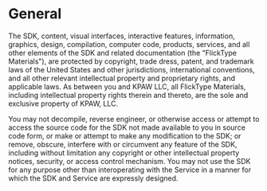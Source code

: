 # General

The SDK, content, visual interfaces, interactive features, information, graphics, design, compilation, computer code, products, services, and all other elements of the SDK and related documentation (the "FlickType Materials"), are protected by copyright, trade dress, patent, and trademark laws of the United States and other jurisdictions, international conventions, and all other relevant intellectual property and proprietary rights, and applicable laws. As between you and KPAW LLC, all FlickType Materials, including intellectual property rights therein and thereto, are the sole and exclusive property of KPAW, LLC.

You may not decompile, reverse engineer, or otherwise access or attempt to access the source code for the SDK not made available to you in source code form, or make or attempt to make any modification to the SDK; or remove, obscure, interfere with or circumvent any feature of the SDK, including without limitation any copyright or other intellectual property notices, security, or access control mechanism. You may not use the SDK for any purpose other than interoperating with the Service in a manner for which the SDK and Service are expressly designed. 
